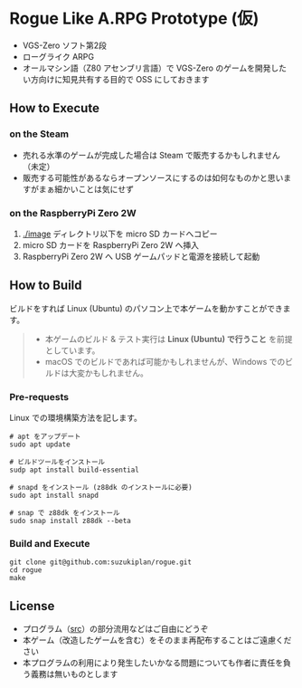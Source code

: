 # Rogue Like A.RPG Prototype (仮)

- VGS-Zero ソフト第2段
- ローグライク ARPG
- オールマシン語（Z80 アセンブリ言語）で VGS-Zero のゲームを開発したい方向けに知見共有する目的で OSS にしておきます

## How to Execute

### on the Steam

- 売れる水準のゲームが完成した場合は Steam で販売するかもしれません（未定）
- 販売する可能性があるならオープンソースにするのは如何なものかと思いますがまぁ細かいことは気にせず

### on the RaspberryPi Zero 2W

1. [./image](./image) ディレクトリ以下を micro SD カードへコピー
2. micro SD カードを RaspberryPi Zero 2W へ挿入
3. RaspberryPi Zero 2W へ USB ゲームパッドと電源を接続して起動

## How to Build

ビルドをすれば Linux (Ubuntu) のパソコン上で本ゲームを動かすことができます。

> - 本ゲームのビルド & テスト実行は __Linux (Ubuntu) で行うこと__ を前提としています。
> - macOS でのビルドであれば可能かもしれませんが、Windows でのビルドは大変かもしれません。

### Pre-requests

Linux での環境構築方法を記します。

```
# apt をアップデート
sudo apt update

# ビルドツールをインストール
sudp apt install build-essential

# snapd をインストール (z88dk のインストールに必要)
sudo apt install snapd

# snap で z88dk をインストール
sudo snap install z88dk --beta
```

### Build and Execute

```
git clone git@github.com:suzukiplan/rogue.git
cd rogue
make
```

## License

- プログラム（[src](./src)）の部分流用などはご自由にどうぞ
- 本ゲーム（改造したゲームを含む）をそのまま再配布することはご遠慮ください
- 本プログラムの利用により発生したいかなる問題についても作者に責任を負う義務は無いものとします
